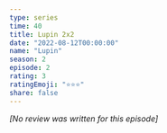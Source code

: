 ```yaml
---
type: series
time: 40
title: Lupin 2x2
date: "2022-08-12T00:00:00"
name: "Lupin"
season: 2
episode: 2
rating: 3
ratingEmoji: "⭐️⭐️⭐️"
share: false
---
```


*[No review was written for this episode]*